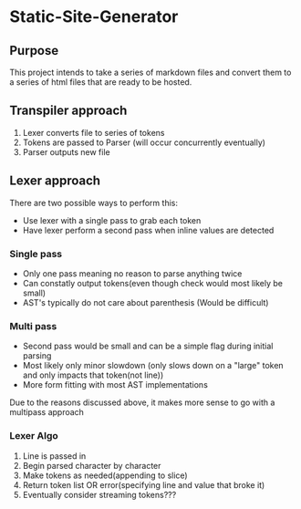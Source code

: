 # Static-Site-Generator
## Purpose
This project intends to take a series of markdown files and convert them to a series of html files that are ready to be hosted.

## Transpiler approach
1. Lexer converts file to series of tokens
1. Tokens are passed to Parser (will occur concurrently eventually)
1. Parser outputs new file

## Lexer approach
There are two possible ways to perform this:
- Use lexer with a single pass to grab each token
- Have lexer perform a second pass when inline values are detected

### Single pass 
- Only one pass meaning no reason to parse anything twice
- Can constatly output tokens(even though check would most likely be small)
- AST's typically do not care about parenthesis (Would be difficult)

### Multi pass
- Second pass would be small and can be a simple flag during initial parsing
- Most likely only minor slowdown (only slows down on a "large" token and only impacts that token(not line))
- More form fitting with most AST implementations

Due to the reasons discussed above, it makes more sense to go with a multipass approach

### Lexer Algo
1. Line is passed in
1. Begin parsed character by character
1. Make tokens as needed(appending to slice)
1. Return token list OR error(specifying line and value that broke it)
1. Eventually consider streaming tokens???

